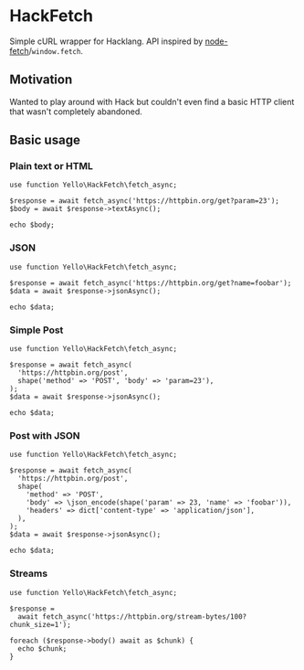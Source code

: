 # HackFetch
Simple cURL wrapper for Hacklang. API inspired by [node-fetch](https://www.npmjs.com/package/node-fetch)/`window.fetch`.
## Motivation
Wanted to play around with Hack but couldn't even find a basic HTTP client that wasn't completely abandoned.
## Basic usage
### Plain text or HTML
```Hack
use function Yello\HackFetch\fetch_async;

$response = await fetch_async('https://httpbin.org/get?param=23');
$body = await $response->textAsync();

echo $body;
```
### JSON
```Hack
use function Yello\HackFetch\fetch_async;

$response = await fetch_async('https://httpbin.org/get?name=foobar');
$data = await $response->jsonAsync();

echo $data;
```
### Simple Post
```Hack
use function Yello\HackFetch\fetch_async;

$response = await fetch_async(
  'https://httpbin.org/post',
  shape('method' => 'POST', 'body' => 'param=23'),
);
$data = await $response->jsonAsync();

echo $data;
```
### Post with JSON
```Hack
use function Yello\HackFetch\fetch_async;

$response = await fetch_async(
  'https://httpbin.org/post',
  shape(
    'method' => 'POST',
    'body' => \json_encode(shape('param' => 23, 'name' => 'foobar')),
    'headers' => dict['content-type' => 'application/json'],
  ),
);
$data = await $response->jsonAsync();

echo $data;
```
### Streams
```Hack
use function Yello\HackFetch\fetch_async;

$response = 
  await fetch_async('https://httpbin.org/stream-bytes/100?chunk_size=1');

foreach ($response->body() await as $chunk) {
  echo $chunk;
}
```
